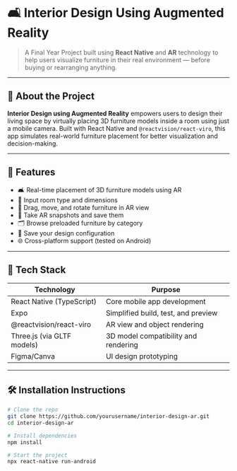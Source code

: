# 🛋️ Interior Design Using Augmented Reality

> A Final Year Project built using **React Native** and **AR** technology to help users visualize furniture in their real environment — before buying or rearranging anything.

---

## 📱 About the Project

**Interior Design using Augmented Reality** empowers users to design their living space by virtually placing 3D furniture models inside a room using just a mobile camera. Built with React Native and `@reactvision/react-viro`, this app simulates real-world furniture placement for better visualization and decision-making.

---

## 🚀 Features

- 🛋️ Real-time placement of 3D furniture models using AR
- 📏 Input room type and dimensions
- 🔄 Drag, move, and rotate furniture in AR view
- 📸 Take AR snapshots and save them
- 🗂️ Browse preloaded furniture by category
- 💾 Save your design configuration
- 🌐 Cross-platform support (tested on Android)

---

## 🧰 Tech Stack

| Technology                  | Purpose                                |
|----------------------------|----------------------------------------|
| React Native (TypeScript)  | Core mobile app development            |
| Expo                       | Simplified build, test, and preview    |
| @reactvision/react-viro    | AR view and object rendering           |
| Three.js (via GLTF models) | 3D model compatibility and rendering   |
| Figma/Canva                | UI design prototyping                  |

---

## 🛠️ Installation Instructions

```bash
# Clone the repo
git clone https://github.com/yourusername/interior-design-ar.git
cd interior-design-ar

# Install dependencies
npm install

# Start the project
npx react-native run-android
